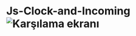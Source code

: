 # Js-Clock-and-Incoming![Karşılama ekranı](https://github.com/muhammedslmz/Js-Clock-and-Incoming/assets/108101846/a8cd28d8-e23d-4547-b78d-7d11b6625307)
